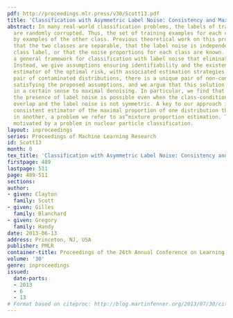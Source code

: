 ```yaml
---
pdf: http://proceedings.mlr.press/v30/Scott13.pdf
title: 'Classification with Asymmetric Label Noise: Consistency and Maximal Denoising'
abstract: In many real-world classification problems, the labels of training examples
  are randomly corrupted. Thus, the set of training examples for each class is contaminated
  by examples of the other class. Previous theoretical work on this problem assumes
  that the two classes are separable, that the label noise is independent of the true
  class label, or that the noise proportions for each class are known. We introduce
  a general framework for classification with label noise that eliminates these assumptions.
  Instead, we give assumptions ensuring identifiability and the existence of a consistent
  estimator of the optimal risk, with associated estimation strategies. For any arbitrary
  pair of contaminated distributions, there is a unique pair of non-contaminated distributions
  satisfying the proposed assumptions, and we argue that this solution corresponds
  in a certain sense to maximal denoising. In particular, we find that learning in
  the presence of label noise is possible even when the class-conditional distributions
  overlap and the label noise is not symmetric. A key to our approach is a universally
  consistent estimator of the maximal proportion of one distribution that is present
  in another, a problem we refer to as“mixture proportion estimation. This work is
  motivated by a problem in nuclear particle classification.
layout: inproceedings
series: Proceedings of Machine Learning Research
id: Scott13
month: 0
tex_title: 'Classification with Asymmetric Label Noise: Consistency and Maximal Denoising'
firstpage: 489
lastpage: 511
page: 489-511
sections: 
author:
- given: Clayton
  family: Scott
- given: Gilles
  family: Blanchard
- given: Gregory
  family: Handy
date: 2013-06-13
address: Princeton, NJ, USA
publisher: PMLR
container-title: Proceedings of the 26th Annual Conference on Learning Theory
volume: '30'
genre: inproceedings
issued:
  date-parts:
  - 2013
  - 6
  - 13
# Format based on citeproc: http://blog.martinfenner.org/2013/07/30/citeproc-yaml-for-bibliographies/
---
```

